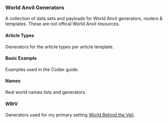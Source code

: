 ### World Anvil Generators
A collection of data sets and payloads for World Anvil generators, routers & templates. These are not offical World Anvil resources.

#### Article Types
Generators for the article types per article template.

#### Basic Example
Examples used in the Codex guide.

#### Names
Real world names lists and generators.

#### WBtV
Generators used for my primary setting [World Behind the Veil](https://www.worldanvil.com/w/WBtV).
